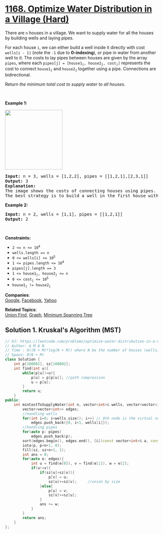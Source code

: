 # [1168. Optimize Water Distribution in a Village (Hard)](https://leetcode.com/problems/optimize-water-distribution-in-a-village/)

<p>There are <code>n</code> houses in a village. We want to supply water for all the houses by building wells and laying pipes.</p>

<p>For each house <code>i</code>, we can either build a well inside it directly with cost <code>wells[i - 1]</code> (note the <code>-1</code> due to <strong>0-indexing</strong>), or pipe in water from another well to it. The costs to lay pipes between houses are given by the array <code>pipes</code>, where each <code>pipes[j] = [house1<sub>j</sub>, house2<sub>j</sub>, cost<sub>j</sub>]</code> represents the cost to connect <code>house1<sub>j</sub></code> and <code>house2<sub>j</sub></code> together using a pipe. Connections are bidirectional.</p>

<p>Return <em>the minimum total cost to supply water to all houses</em>.</p>

<p>&nbsp;</p>
<p><strong>Example 1:</strong></p>
<img alt="" src="https://assets.leetcode.com/uploads/2019/05/22/1359_ex1.png" style="width: 189px; height: 196px;">
<pre><strong>Input:</strong> n = 3, wells = [1,2,2], pipes = [[1,2,1],[2,3,1]]
<strong>Output:</strong> 3
<strong>Explanation: </strong>
The image shows the costs of connecting houses using pipes.
The best strategy is to build a well in the first house with cost 1 and connect the other houses to it with cost 2 so the total cost is 3.
</pre>

<p><strong>Example 2:</strong></p>

<pre><strong>Input:</strong> n = 2, wells = [1,1], pipes = [[1,2,1]]
<strong>Output:</strong> 2
</pre>

<p>&nbsp;</p>
<p><strong>Constraints:</strong></p>

<ul>
	<li><code>2 &lt;= n &lt;= 10<sup>4</sup></code></li>
	<li><code>wells.length == n</code></li>
	<li><code>0 &lt;= wells[i] &lt;= 10<sup>5</sup></code></li>
	<li><code>1 &lt;= pipes.length &lt;= 10<sup>4</sup></code></li>
	<li><code>pipes[j].length == 3</code></li>
	<li><code>1 &lt;= house1<sub>j</sub>, house2<sub>j</sub> &lt;= n</code></li>
	<li><code>0 &lt;= cost<sub>j</sub> &lt;= 10<sup>5</sup></code></li>
	<li><code>house1<sub>j</sub> != house2<sub>j</sub></code></li>
</ul>


**Companies**:  
[Google](https://leetcode.com/company/google), [Facebook](https://leetcode.com/company/facebook), [Yahoo](https://leetcode.com/company/yahoo)

**Related Topics**:  
[Union Find](https://leetcode.com/tag/union-find/), [Graph](https://leetcode.com/tag/graph/), [Minimum Spanning Tree](https://leetcode.com/tag/minimum-spanning-tree/)

## Solution 1. Kruskal's Algorithm (MST)

```cpp
// OJ: https://leetcode.com/problems/optimize-water-distribution-in-a-village/
// Author: A M A N
// Time : O((N + M)*log(N + M)) where N be the number of houses (wells), and M be the number of pipes
// Space: O(N + M)
class Solution {
    int p[100002], sz[100002];
    int find(int u){
        while(p[u]!=u){
            p[u] = p[p[u]]; //path compression
            u = p[u];
        }
        return u;
    }
public:
    int minCostToSupplyWater(int n, vector<int>& wells, vector<vector<int>>& pipes) {
        vector<vector<int>> edges;
        //handling wells
        for(int i=0; i<wells.size(); i++) // 0th node is the virtual node for wells with edges connecting all houses
            edges.push_back({0, i+1, wells[i]}); 
        //handling pipes
        for(auto p: pipes)
            edges.push_back(p);
        sort(edges.begin(), edges.end(), [&](const vector<int>& a, const vector<int>& b){return a[2]<b[2];}); // sorting wrt cost
        iota(p, p+n+1, 0); 
        fill(sz, sz+n+1, 1);
        int ans = 0;
        for(auto e: edges){
            int u = find(e[0]), v = find(e[1]), w = e[2];
            if(u!=v){
                if(sz[u]>sz[v]){
                    p[v] = u;
                    sz[u]+=sz[v];     //union by size               
                }else{
                    p[u] = v;
                    sz[v]+=sz[u];
                }
                ans += w;
            }
        }
        return ans;
    }
};
```